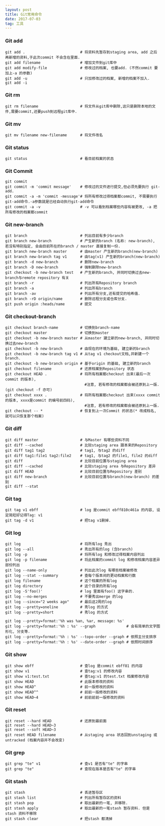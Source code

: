 ```yaml
---
layout: post
title: Git常用命令
date: 2017-07-03 
tag: 工具
---
```


### Git add ###

	git add .                         # 将资料先暂存到staging area, add 之后再新增的资料,于此次commit 不会含在里面.
	git add filename                  # 增加文件到git库中
	git add modify-file               # 修改过的档案, 也要add. (不然commit 要加上-a 的参数)
	git add -u                        # 只加修改过的档案, 新增的档案不加入.
	git add -i 

### Git rm ###

	git rm filename                   # 将文件从git库中删除,这只是删除本地的文件,需要commit,还要push到远程git库中.

### Git mv ###

	git mv filename new-filename      # 将文件改名

### Git status ###

	git status                        # 看目前档案的状态

### Git Commit ###

	git commit
	git commit -m 'commit message'    # 修改过的文件进行提交,但必须先要执行 git-add.
	git commit -a -m 'commit -message'# 将所有修改过得档案都commit, 不需要执行 git-add命令.-a参数就是已经自动执行git-add命令
	git commit -a -v                  # -v 可以看到档案哪些内容有被更改, -a 把所有修改的档案都commit


### Git new-branch ###

	git branch                        # 列出目前有多少branch
	git branch new-branch             # 产生新的branch (名称: new-branch), 若没有特别指定, 会由目前所在的branch / master 直接复制一份.
	git branch new-branch master      # 由master 产生新的branch(new-branch)
	git branch new-branch tag v1      # 由tag(v1) 产生新的branch(new-branch)
	git branch -d new-branch          # 删除new-branch
	git branch -D new-branch          # 强制删除new-branch
	git checkout -b new-branch test   # 产生新的branch, 并同时切换过去new-branch与remote repository 有关
	git branch -r                     # 列出所有Repository branch
	git branch -a                     # 列出所有branch
	git branch -av                    # 列出所有分支,还有提交的哈希值.
	git branch -rD origin/name        # 删除远程分支或仓库分支.
	git push origin :heads/name       # 提交

### Git checkout-branch ###

	git checkout branch-name          # 切换到branch-name
	git checkout master               # 切换到master
	git checkout -b new-branch master # 从master 建立新的new-branch, 并同时切换过去new-branch
	git checkout -b new-branch        # 由现在的环境为基础, 建立新的branch
	git checkout -b new-branch tag v1 # 从tag v1 checkout文档,并新建一个branch.
	git checkout -b new-branch origin # 基于origin 的基础, 建立新的branch
	git checkout filename             # 还原档案到Repository 状态
	git checkout HEAD .               # 将所有档案都checkout 出来(最后一次commit 的版本),
	                                    #注意, 若有修改的档案都会被还原到上一版. (git checkout -f 亦可)
	git checkout xxxx .               # 将所有档案都checkout 出来(xxxx commit 的版本, xxxx是commit 的编号前四码),
	                                    #注意, 若有修改的档案都会被还原到上一版.
	git checkout -- *                 # 恢复到上一次Commit 的状态(* 改成档名, 就可以只恢复那个档案)


### Git diff ###

	git diff master                   # 与Master 有哪些资料不同
	git diff --cached                 # 比较staging area 跟本来的Repository
	git diff tag1 tag2                # tag1, 与tag2 的diff
	git diff tag1:file1 tag2:file2    # tag1, 与tag2 的file1, file2 的diff
	git diff                          # 比较目前位置与staging area
	git diff --cached                 # 比较staging area 与Repository 差异
	git diff HEAD                     # 比较目前位置与Repository 差别
	git diff new-branch               # 比较目前位置与branch(new-branch) 的差别
	git diff --stat

### Git tag ###

	git tag v1 ebff                   # log 是commit ebff810c461a 的内容, 设定简短好记得Tag: v1
	git tag -d v1                     # 把tag v1删掉.

### Git log ###

	git log                           # 将所有log 秀出
	git log --all                     # 秀出所有的log (含branch)
	git log -p                        # 将所有log 和修改过得档案内容列出
	git log -p filename               # 将此档案的commit log 和修改档案内容差异部份列出
	git log --name-only               # 列出此次log 有哪些档案被修改
	git log --stat --summary          # 查每个版本间的更动档案和行数
	git log filename                  # 这个档案的所有log
	git log directory                 # 这个目录的所有log
	git log -S'foo()'                 # log 里面有foo() 这字串的.
	git log --no-merges               # 不要秀出merge 的log
	git log --since="2 weeks ago"     # 最后这2周的log
	git log --pretty=oneline          # 秀log 的方式
	git log --pretty=short            # 秀log 的方式
	
	git log --pretty=format:'%h was %an, %ar, message: %s'
	git log --pretty=format:'%h : %s' --graph              # 会有简单的文字图形化, 分支等.
	git log --pretty=format:'%h : %s' --topo-order --graph # 依照主分支排序
	git log --pretty=format:'%h : %s' --date-order --graph # 依照时间排序

### Git show ###

	git show ebff                     # 查log 是commit ebff81 的内容
	git show v1                       # 查tag:v1 的修改内容
	git show v1:test.txt              # 查tag:v1 的test.txt 档案修改内容
	git show HEAD                     # 此版本修改的资料
	git show HEAD^                    # 前一版修改的资料
	git show HEAD^^                   # 前前一版修改的资料
	git show HEAD~4                   # 前前前前一版修改的资料

### Git reset ###

	git reset --hard HEAD             # 还原到最前面
	git reset --hard HEAD~3
	git reset --soft HEAD~3
	git reset HEAD filename           # 从staging area 状态回到unstaging 或untracked (档案内容并不会改变)

### Git grep ###

	git grep "te" v1                  # 查v1 是否有"te" 的字串
	git grep "te"                     # 查现在版本是否有"te" 的字串

### Git stash ###

	git stash                         # 丢进暂存区
	git stash list                    # 列出所有暂存区的资料
	git stash pop                     # 取出最新的一笔, 并移除.
	git stash apply                   # 取出最新的一笔stash 暂存资料. 但是stash 资料不移除
	git stash clear                   # 把stash 都清掉

